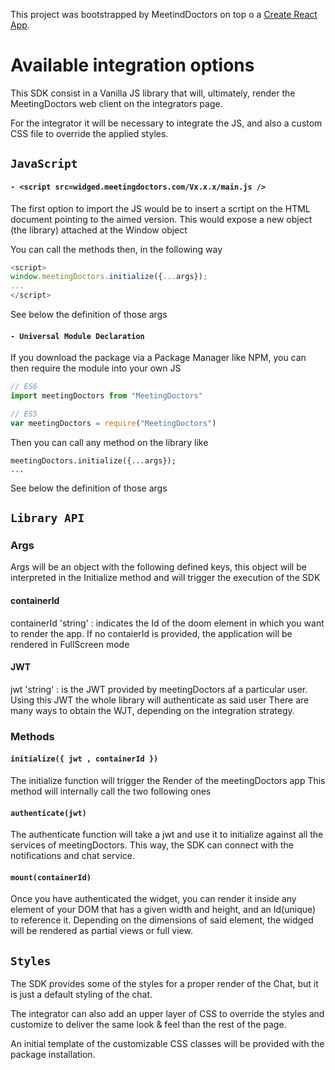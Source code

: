 This project was bootstrapped by MeetindDoctors on top o a [Create React App](https://github.com/facebook/create-react-app).

# Available integration options

This SDK consist in a Vanilla JS library that will, ultimately, render the MeetingDoctors web client on the integrators page.

For the integrator it will be necessary to integrate the JS, and also a custom CSS file to override the applied styles.

## `JavaScript`
#### `- <script src=widged.meetingdoctors.com/Vx.x.x/main.js />`

The first option to import the JS would be to insert a scrtipt on the HTML document pointing to the aimed version.
This would expose a new object (the library) attached at the Window object

You can call the methods then, in the following way

```javascript
<script>
window.meetingDoctors.initialize({...args});
...
</script>
```

See below the definition of those args

<!--Where mountPoint indicates the div into which the application will be displayed.-->
<!--If no mountPoint is given, the application will render in the fullScreen mode-->

<!--jwt will be the JWT obtained by the integrator in order to initialize the session of the user-->
<!--to obtain the JWT the integrator will have to previously authenticate the user against meetingDoctors.this can be done from a server2server call, or enabling new registers from the client.-->


#### `- Universal Module Declaration`
If you download the package via a Package Manager like NPM, you can then require the module into your own JS

```javascript
// ES6
import meetingDoctors from "MeetingDoctors"

// ES5
var meetingDoctors = require("MeetingDoctors")
```
Then you can call any method on the library like
```
meetingDoctors.initialize({...args});
...
```
See below the definition of those args


## `Library API`

### Args
Args will be an object with the following defined keys, this object will be interpreted in the Initialize method and will trigger the execution of the SDK

#### containerId
containerId 'string' : indicates the Id of the doom element in which you want to render the app. If no contaierId is provided, the application will be rendered in FullScreen mode

#### JWT
jwt 'string' : is the JWT provided by meetingDoctors af a particular user.
Using this JWT the whole library will authenticate as said user
There are many ways to obtain the WJT, depending on the integration strategy.

### Methods

#### `initialize({ jwt , containerId })`

The initialize function will trigger the Render of the meetingDoctors app
This method will internally call the two following ones

#### `authenticate(jwt)`

The authenticate function will take a jwt and use it to initialize against all the services of meetingDoctors. This way, the SDK can connect with the notifications and chat service.

#### `mount(containerId)`

Once you have authenticated the widget, you can render it inside any element of your DOM that has a given width and height, and an Id(unique) to reference it.
Depending on the dimensions of said element, the widged will be rendered as partial views or full view.



## `Styles`

The SDK provides some of the styles for a proper render of the Chat, but it is just a default styling of the chat.

The integrator can also add an upper layer of CSS to override the styles and customize to deliver the same look & feel than the rest of the page.

An initial template of the customizable CSS classes will be provided with the package installation.
